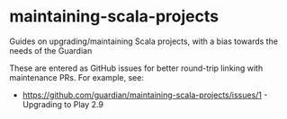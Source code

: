 # maintaining-scala-projects
Guides on upgrading/maintaining Scala projects, with a bias towards the needs of the Guardian

These are entered as GitHub issues for better round-trip linking with maintenance PRs. For example, see:

* https://github.com/guardian/maintaining-scala-projects/issues/1 - Upgrading to Play 2.9
